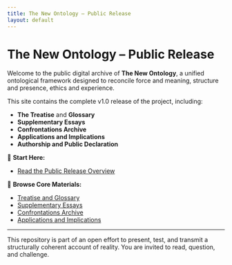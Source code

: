 ```yaml
---
title: The New Ontology – Public Release
layout: default
---
```


# The New Ontology – Public Release

Welcome to the public digital archive of **The New Ontology**, a unified ontological framework designed to reconcile force and meaning, structure and presence, ethics and experience.

This site contains the complete v1.0 release of the project, including:

- **The Treatise** and **Glossary**
- **Supplementary Essays**
- **Confrontations Archive**
- **Applications and Implications**
- **Authorship and Public Declaration**

📘 **Start Here:**
- [Read the Public Release Overview](./+%20ReadMe%20-%20Public%20Release.txt)

📂 **Browse Core Materials:**
- [Treatise and Glossary](./)
- [Supplementary Essays](supplementary-essays)
- [Confrontations Archive](./)
- [Applications and Implications](./)

---

This repository is part of an open effort to present, test, and transmit a structurally coherent account of reality. You are invited to read, question, and challenge.

